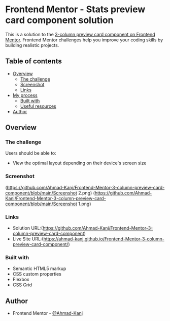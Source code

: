 # Frontend Mentor - Stats preview card component solution

This is a solution to the [3-column preview card component on Frontend Mentor](https://www.frontendmentor.io/challenges/3column-preview-card-component-pH92eAR2-). Frontend Mentor challenges help you improve your coding skills by building realistic projects.

## Table of contents

- [Overview](#overview)
  - [The challenge](#the-challenge)
  - [Screenshot](#screenshot)
  - [Links](#links)
- [My process](#my-process)
  - [Built with](#built-with)
  - [Useful resources](#useful-resources)
- [Author](#author)

## Overview

### The challenge

Users should be able to:

- View the optimal layout depending on their device's screen size

### Screenshot

(https://github.com/Ahmad-Kanj/Frontend-Mentor-3-column-preview-card-component/blob/main/Screenshot 2.png)
(https://github.com/Ahmad-Kanj/Frontend-Mentor-3-column-preview-card-component/blob/main/Screenshot 1.png)

### Links

- Solution URL:(https://github.com/Ahmad-Kanj/Frontend-Mentor-3-column-preview-card-component)
- Live Site URL:(https://ahmad-kanj.github.io/Frontend-Mentor-3-column-preview-card-component/)

### Built with

- Semantic HTML5 markup
- CSS custom properties
- Flexbox
- CSS Grid

## Author

- Frontend Mentor - [@Ahmad-Kanj](https://www.frontendmentor.io/profile/Ahmad-Kanj)
